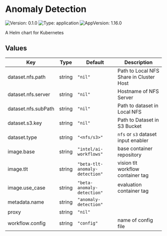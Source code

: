 # Anomaly Detection

![Version: 0.1.0](https://img.shields.io/badge/Version-0.1.0-informational?style=flat-square) ![Type: application](https://img.shields.io/badge/Type-application-informational?style=flat-square) ![AppVersion: 1.16.0](https://img.shields.io/badge/AppVersion-1.16.0-informational?style=flat-square)

A Helm chart for Kubernetes

## Values

| Key | Type | Default | Description |
|-----|------|---------|-------------|
| dataset.nfs.path | string | `"nil"` | Path to Local NFS Share in Cluster Host |
| dataset.nfs.server | string | `"nil"` | Hostname of NFS Server |
| dataset.nfs.subPath | string | `"nil"` | Path to dataset in Local NFS |
| dataset.s3.key | string | `"nil"` | Path to Dataset in S3 Bucket |
| dataset.type | string | `"<nfs/s3>"` | `nfs` or `s3` dataset input enabler |
| image.base | string | `"intel/ai-workflows"` | base container repository |
| image.tlt | string | `"beta-tlt-anomaly-detection"` | vision tlt workflow container tag |
| image.use_case | string | `"beta-anomaly-detection"` | evaluation container tag |
| metadata.name | string | `"anomaly-detection"` |  |
| proxy | string | `"nil"` |  |
| workflow.config | string | `"config"` | name of config file |

